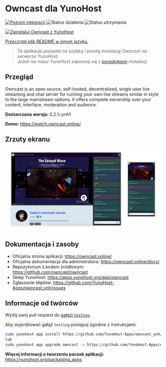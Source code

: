 <!--
To README zostało automatycznie wygenerowane przez <https://github.com/YunoHost/apps/tree/master/tools/readme_generator>
Nie powinno być ono edytowane ręcznie.
-->

# Owncast dla YunoHost

[![Poziom integracji](https://apps.yunohost.org/badge/integration/owncast)](https://ci-apps.yunohost.org/ci/apps/owncast/)
![Status działania](https://apps.yunohost.org/badge/state/owncast)
![Status utrzymania](https://apps.yunohost.org/badge/maintained/owncast)

[![Zainstaluj Owncast z YunoHost](https://install-app.yunohost.org/install-with-yunohost.svg)](https://install-app.yunohost.org/?app=owncast)

*[Przeczytaj plik README w innym języku.](./ALL_README.md)*

> *Ta aplikacja pozwala na szybką i prostą instalację Owncast na serwerze YunoHost.*  
> *Jeżeli nie masz YunoHost zapoznaj się z [poradnikiem](https://yunohost.org/install) instalacji.*

## Przegląd

Owncast is an open source, self-hosted, decentralized, single user live streaming and chat server for running your own live streams similar in style to the large mainstream options. It offers complete ownership over your content, interface, moderation and audience.

**Dostarczona wersja:** 0.2.1~ynh1

**Demo:** <https://watch.owncast.online/>

## Zrzuty ekranu

![Zrzut ekranu z Owncast](./doc/screenshots/owncast-screenshot.png)

## Dokumentacja i zasoby

- Oficjalna strona aplikacji: <https://owncast.online/>
- Oficjalna dokumentacja dla administratora: <https://owncast.online/docs/>
- Repozytorium z kodem źródłowym: <https://github.com/owncast/owncast>
- Sklep YunoHost: <https://apps.yunohost.org/app/owncast>
- Zgłaszanie błędów: <https://github.com/YunoHost-Apps/owncast_ynh/issues>

## Informacje od twórców

Wyślij swój pull request do [gałęzi `testing`](https://github.com/YunoHost-Apps/owncast_ynh/tree/testing).

Aby wypróbować gałąź `testing` postępuj zgodnie z instrukcjami:

```bash
sudo yunohost app install https://github.com/YunoHost-Apps/owncast_ynh/tree/testing --debug
lub
sudo yunohost app upgrade owncast -u https://github.com/YunoHost-Apps/owncast_ynh/tree/testing --debug
```

**Więcej informacji o tworzeniu paczek aplikacji:** <https://yunohost.org/packaging_apps>
